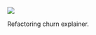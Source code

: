![](https://db-feed.s3.amazonaws.com/legacy/Screen_Shot_2017-05-11_at_12_26_09_PM-1494519997949.png)

Refactoring churn explainer.
